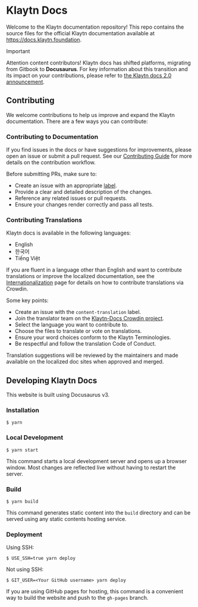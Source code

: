 # Klaytn Docs

Welcome to the Klaytn documentation repository! This repo contains the source files for the official Klaytn documentation available at https://docs.klaytn.foundation.

> [!IMPORTANT]  
> Attention content contributors! Klaytn docs has shifted platforms, migrating from Gitbook to **Docusaurus**. For key information about this transition and its impact on your contributions, please refer to [the Klaytn docs 2.0 announcement](https://klaytn.foundation/announcing-klaytn-docs-2-0-streamlined-searchable-and-community-powered/).

## Contributing

We welcome contributions to help us improve and expand the Klaytn documentation. There are a few ways you can contribute:

### Contributing to Documentation

If you find issues in the docs or have suggestions for improvements, please open an issue or submit a pull request. See our [Contributing Guide](https://github.com/klaytn/klaytn-docs/blob/main/CONTRIBUTING.md) for more details on the contribution workflow.

Before submitting PRs, make sure to:

- Create an issue with an appropriate [label](https://github.com/klaytn/klaytn-docs/blob/main/CONTRIBUTING.md#usage-of-labels).
- Provide a clear and detailed description of the changes.
- Reference any related issues or pull requests.
- Ensure your changes render correctly and pass all tests.

### Contributing Translations

Klaytn docs is available in the following languages:

- English
- 한국어
- Tiếng Việt

If you are fluent in a language other than English and want to contribute translations or improve the localized documentation, see the [Internationalization](https://docs.klaytn.foundation/docs/misc/internationalization/) page for details on how to contribute translations via Crowdin.

Some key points:

- Create an issue with the `content-translation` label.
- Join the translator team on the [Klaytn-Docs Crowdin project](https://crowdin.com/project/klaytn-docs).
- Select the language you want to contribute to.
- Choose the files to translate or vote on translations.
- Ensure your word choices conform to the Klaytn Terminologies.
- Be respectful and follow the translation Code of Conduct.

Translation suggestions will be reviewed by the maintainers and made available on the localized doc sites when approved and merged.

## Developing Klaytn Docs

This website is built using Docusaurus v3.

### Installation

```
$ yarn
```

### Local Development

```
$ yarn start
```

This command starts a local development server and opens up a browser window. Most changes are reflected live without having to restart the server.

### Build

```
$ yarn build
```

This command generates static content into the `build` directory and can be served using any static contents hosting service.

### Deployment

Using SSH:

```
$ USE_SSH=true yarn deploy
```

Not using SSH:

```
$ GIT_USER=<Your GitHub username> yarn deploy
```

If you are using GitHub pages for hosting, this command is a convenient way to build the website and push to the `gh-pages` branch.